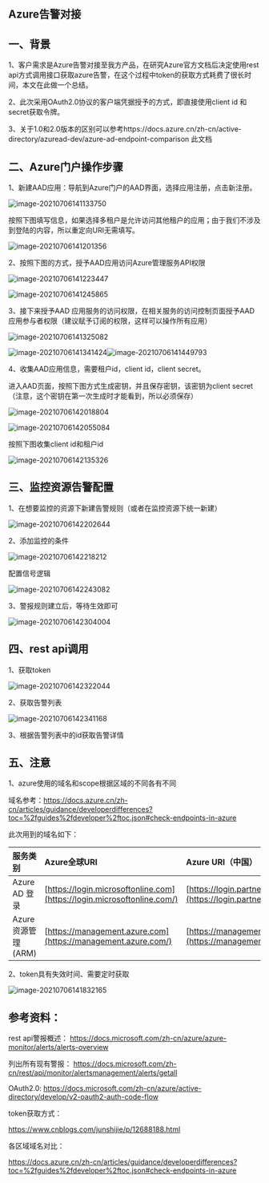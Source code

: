 ## Azure告警对接

## 一、背景

 1、客户需求是Azure告警对接至我方产品，在研究Azure官方文档后决定使用rest api方式调用接口获取azure告警，在这个过程中token的获取方式耗费了很长时间，本文在此做一个总结。

 2、此次采用OAuth2.0协议的客户端凭据授予的方式，即直接使用client id 和 secret获取令牌。

 3、关于1.0和2.0版本的区别可以参考https://docs.azure.cn/zh-cn/active-directory/azuread-dev/azure-ad-endpoint-comparison 此文档

## 二、Azure门户操作步骤

 1、新建AAD应用：导航到Azure门户的AAD界面，选择应用注册，点击新注册。

![image-20210706141133750](d-1Azure告警对接.assets/image-20210706141133750.png)

 按照下图填写信息，如果选择多租户是允许访问其他租户的应用；由于我们不涉及到登陆的内容，所以重定向URI无需填写。

![image-20210706141201356](d-1Azure告警对接.assets/image-20210706141201356.png)



2、按照下图的方式，授予AAD应用访问Azure管理服务API权限

![image-20210706141223447](d-1Azure告警对接.assets/image-20210706141223447.png)

 ![image-20210706141245865](d-1Azure告警对接.assets/image-20210706141245865.png)



3、接下来授予AAD 应用服务的访问权限，在相关服务的访问控制页面授予AAD应用参与者权限（建议赋予订阅的权限，这样可以操作所有应用）

 ![image-20210706141325082](d-1Azure告警对接.assets/image-20210706141325082.png)

![image-20210706141341424](d-1Azure告警对接.assets/image-20210706141341424.png)![image-20210706141449793](d-1Azure告警对接.assets/image-20210706141449793.png)



4、收集AAD应用信息，需要租户id，client id，client secret。

 进入AAD页面，按照下图方式生成密钥，并且保存密钥，该密钥为client secret（注意，这个密钥在第一次生成时才能看到，所以必须保存）

![image-20210706142018804](d-1Azure告警对接.assets/image-20210706142018804.png)

 ![image-20210706142055084](d-1Azure告警对接.assets/image-20210706142055084.png)

 按照下图收集client id和租户id

![image-20210706142135326](d-1Azure告警对接.assets/image-20210706142135326.png)



## 三、监控资源告警配置

 1、在想要监控的资源下新建告警规则（或者在监控资源下统一新建）

![image-20210706142202644](d-1Azure告警对接.assets/image-20210706142202644.png)



2、添加监控的条件

![image-20210706142218212](d-1Azure告警对接.assets/image-20210706142218212.png)



 配置信号逻辑

![image-20210706142243082](d-1Azure告警对接.assets/image-20210706142243082.png)



3、警报规则建立后，等待生效即可

 ![image-20210706142304004](d-1Azure告警对接.assets/image-20210706142304004.png)

## 四、rest api调用

1、获取token

![image-20210706142322044](d-1Azure告警对接.assets/image-20210706142322044.png)



2、获取告警列表

![image-20210706142341168](d-1Azure告警对接.assets/image-20210706142341168.png)



3、根据告警列表中的id获取告警详情

## 五、注意

1、azure使用的域名和scope根据区域的不同各有不同

 域名参考：https://docs.azure.cn/zh-cn/articles/guidance/developerdifferences?toc=%2fguides%2fdeveloper%2ftoc.json#check-endpoints-in-azure

 此次用到的域名如下：

| 服务类别             | Azure全球URI                                                 | Azure URI（中国）                                            |
| :------------------- | :----------------------------------------------------------- | :----------------------------------------------------------- |
| Azure AD 登录        | [https://login.microsoftonline.com](https://login.microsoftonline.com/) | [https://login.partner.microsoftonline.cn](https://login.partner.microsoftonline.cn/) |
| Azure 资源管理 (ARM) | [https://management.azure.com](https://management.azure.com/) | [https://management.chinacloudapi.cn](https://management.chinacloudapi.cn/) |



2、token具有失效时间、需要定时获取

![image-20210706141832165](d-1Azure告警对接.assets/image-20210706141832165.png)



## 参考资料：

rest api警报概述：
https://docs.microsoft.com/zh-cn/azure/azure-monitor/alerts/alerts-overview

列出所有现有警报：
https://docs.microsoft.com/zh-cn/rest/api/monitor/alertsmanagement/alerts/getall

OAuth2.0:
https://docs.microsoft.com/zh-cn/azure/active-directory/develop/v2-oauth2-auth-code-flow

token获取方式：

https://www.cnblogs.com/junshijie/p/12688188.html

各区域域名对比：

https://docs.azure.cn/zh-cn/articles/guidance/developerdifferences?toc=%2fguides%2fdeveloper%2ftoc.json#check-endpoints-in-azure













 
